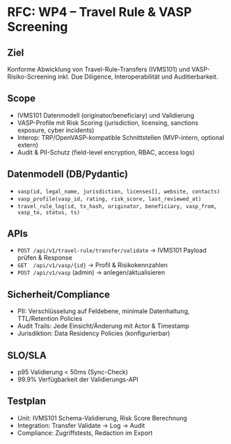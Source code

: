 # RFC: WP4 – Travel Rule & VASP Screening

## Ziel
Konforme Abwicklung von Travel-Rule-Transfers (IVMS101) und VASP-Risiko-Screening inkl. Due Diligence, Interoperabilität und Auditierbarkeit.

## Scope
- IVMS101 Datenmodell (originator/beneficiary) und Validierung
- VASP-Profile mit Risk Scoring (jurisdiction, licensing, sanctions exposure, cyber incidents)
- Interop: TRP/OpenVASP-kompatible Schnittstellen (MVP-intern, optional extern)
- Audit & PII-Schutz (field-level encryption, RBAC, access logs)

## Datenmodell (DB/Pydantic)
- `vasp(id, legal_name, jurisdiction, licenses[], website, contacts)`
- `vasp_profile(vasp_id, rating, risk_score, last_reviewed_at)`
- `travel_rule_log(id, tx_hash, originator, beneficiary, vasp_from, vasp_to, status, ts)`

## APIs
- `POST /api/v1/travel-rule/transfer/validate` → IVMS101 Payload prüfen & Response
- `GET  /api/v1/vasp/{id}` → Profil & Risikokennzahlen
- `POST /api/v1/vasp` (admin) → anlegen/aktualisieren

## Sicherheit/Compliance
- PII: Verschlüsselung auf Feldebene, minimale Datenhaltung, TTL/Retention Policies
- Audit Trails: Jede Einsicht/Änderung mit Actor & Timestamp
- Jurisdiktion: Data Residency Policies (konfigurierbar)

## SLO/SLA
- p95 Validierung < 50ms (Sync-Check)
- 99.9% Verfügbarkeit der Validierungs-API

## Testplan
- Unit: IVMS101 Schema-Validierung, Risk Score Berechnung
- Integration: Transfer Validate → Log → Audit
- Compliance: Zugriffstests, Redaction im Export
